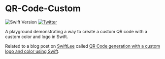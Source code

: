 # QR-Code-Custom
![Swift Version](https://img.shields.io/badge/Swift-4.2-F16D39.svg?style=flat) [![Twitter](https://img.shields.io/badge/twitter-@Twannl-blue.svg?style=flat)](https://twitter.com/twannl)

A playground demonstrating a way to create a custom QR code with a custom color and logo in Swift.

Related to a blog post on [SwiftLee](https://www.avanderlee.com) called [QR Code generation with a custom logo and color using Swift](https://www.avanderlee.com/swift/qr-code-generation-swift/).